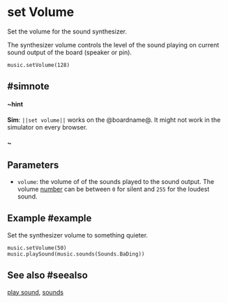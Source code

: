 # set Volume

Set the volume for the sound synthesizer.

The synthesizer volume controls the
level of the sound playing on current sound output of the board (speaker or pin).

```sig
music.setVolume(128)
```

## #simnote
#### ~hint
**Sim**: ``||set volume||`` works on the @boardname@. It might not work in the simulator on every browser.
#### ~

## Parameters

* ``volume``: the volume of of the sounds played to the sound output. The volume [number](/reference/types) can be between `0` for silent and `255` for the loudest sound.

## Example #example

Set the synthesizer volume to something quieter.

```blocks
music.setVolume(50)
music.playSound(music.sounds(Sounds.BaDing))
```

## See also #seealso

[play sound](/reference/music/play-sound), [sounds](/reference/music/sounds)

